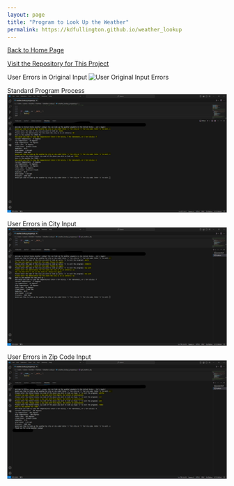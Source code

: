 ```yaml
---
layout: page
title: "Program to Look Up the Weather"
permalink: https://kdfullington.github.io/weather_lookup
---
```


[Back to Home Page](https://kdfullington.github.io/kdfullington_portfolio/)

[Visit the Repository for This Project](https://github.com/kdfullington/kdfullington-portfolio/tree/main/Weather-Lookup)

User Errors in Original Input
![User Original Input Errors](C:\Users\runek\kdfullington_portfolio\assets\images\input_user_errors.png)

Standard Program Process
![Basic Program Example](/assets/images/basic_test.png)

User Errors in City Input
![User Input City Errors](/assets/images/city_user_errors.png)

User Errors in Zip Code Input
![User Input Zip Code Errors](/assets/images/zip_user_errors.png)